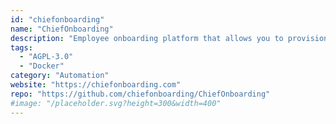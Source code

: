 ```yaml
---
id: "chiefonboarding"
name: "ChiefOnboarding"
description: "Employee onboarding platform that allows you to provision user accounts and create sequences with todo items, resources, text/email/Slack messages, and more! Available as a web portal and Slack bot."
tags:
  - "AGPL-3.0"
  - "Docker"
category: "Automation"
website: "https://chiefonboarding.com"
repo: "https://github.com/chiefonboarding/ChiefOnboarding"
#image: "/placeholder.svg?height=300&width=400"
---
```


